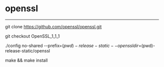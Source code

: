 # openssl

---

git clone https://github.com/openssl/openssl.git

git checkout OpenSSL_1_1_1

./config no-shared --prefix=$(pwd)-release-static --openssldir=$(pwd)-release-static/openssl

make && make install
